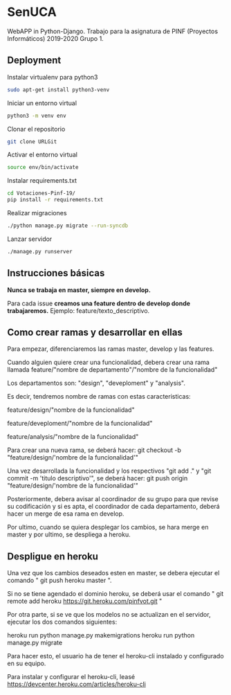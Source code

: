 # SenUCA
WebAPP in Python-Django. Trabajo para la asignatura de PINF (Proyectos Informáticos) 2019-2020 Grupo 1.

## Deployment

Instalar virtualenv para python3
```bash
sudo apt-get install python3-venv
```

Iniciar un entorno virtual
```bash
python3 -m venv env
```

Clonar el repositorio
```bash
git clone URLGit
```

Activar el entorno virtual
```bash
source env/bin/activate
```

Instalar requirements.txt
```bash
cd Votaciones-Pinf-19/
pip install -r requirements.txt
```

Realizar migraciones
```bash
./python manage.py migrate --run-syncdb
```

Lanzar servidor
```bash
./manage.py runserver
```

## Instrucciones básicas

**Nunca se trabaja en master, siempre en develop.**

Para cada issue **creamos una feature dentro de develop donde trabajaremos.** Ejemplo: feature/texto_descriptivo.

## Como crear ramas y desarrollar en ellas

Para empezar, diferenciaremos las ramas master, develop y las features.

Cuando alguien quiere crear una funcionalidad, debera crear una rama llamada feature/"nombre de departamento"/"nombre de la funcionalidad"

Los departamentos son: "design", "deveploment" y "analysis".

Es decir, tendremos nombre de ramas con estas caracteristicas:

feature/design/"nombre de la funcionalidad"

feature/deveploment/"nombre de la funcionalidad"

feature/analysis/"nombre de la funcionalidad"

Para crear una nueva rama, se deberá hacer:
git checkout -b "feature/design/'nombre de la funcionalidad'"

Una vez desarrollada la funcionalidad y los respectivos "git add ." y
"git commit -m 'titulo descriptivo'", se deberá hacer:
git push origin "feature/design/'nombre de la funcionalidad'"

Posteriormente, debera avisar al coordinador de su grupo para que revise su codificación y si es apta, el coordinador
de cada departamento, deberá hacer un merge de esa rama en develop.

Por ultimo, cuando se quiera desplegar los cambios, se hara merge en master y por ultimo, se despliega a heroku.

## Despligue en heroku

Una vez que los cambios deseados esten en master, se debera ejecutar el comando 
" git push heroku master ".

Si no se tiene agendado el dominio heroku, se deberá usar el comando 
" git remote add heroku https://git.heroku.com/pinfvot.git "

Por otra parte, si se ve que los modelos no se actualizan en el servidor,
ejecutar los dos comandos siguientes:

heroku run python manage.py makemigrations
heroku run python manage.py migrate

Para hacer esto, el usuario ha de tener el heroku-cli instalado y configurado
en su equipo.

Para instalar y configurar el heroku-cli, leasé https://devcenter.heroku.com/articles/heroku-cli